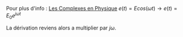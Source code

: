 Pour plus d'info : [Les Complexes en Physique](https://www.youtube.com/watch?v=SBou-h2q1vA)
$e(t) = Ecos(\omega t) \rightarrow e(t) = E_0 e^{j\omega t}$

La dérivation reviens alors a multiplier par $j\omega$. 
